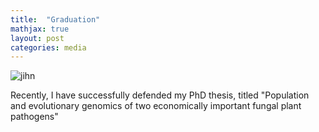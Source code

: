 ```yaml
---
title:  "Graduation"
mathjax: true
layout: post
categories: media
---
```


![jihn](https://transevo.de/storage/305/conversions/PXL_20240111_115729426-lg.jpg)

Recently, I have successfully defended my PhD thesis, titled "Population and evolutionary genomics of two economically important fungal plant pathogens"
